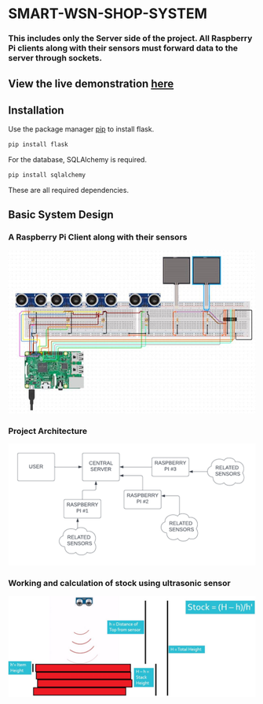 # SMART-WSN-SHOP-SYSTEM

### This includes only the Server side of the project. All Raspberry Pi clients along with their sensors must forward data to the server through sockets.

## View the live demonstration [here](https://www.youtube.com/watch?v=4CKNjNz8Jl8)

## Installation

Use the package manager [pip](https://pip.pypa.io/en/stable/) to install flask.

```bash
pip install flask
```
For the database, SQLAlchemy is required.

```bash
pip install sqlalchemy
```

These are all required dependencies.

## Basic System Design
### A Raspberry Pi Client along with their sensors

![Alt text](https://github.com/JeffrinHarris/SMART-WSN-SHOP-SYSTEM/blob/master/images/img1.JPG)

### Project Architecture

![Alt text](https://github.com/JeffrinHarris/SMART-WSN-SHOP-SYSTEM/blob/master/images/img3.png)

### Working and calculation of stock using ultrasonic sensor

![Alt text](https://github.com/JeffrinHarris/SMART-WSN-SHOP-SYSTEM/blob/master/images/img2.JPG)

